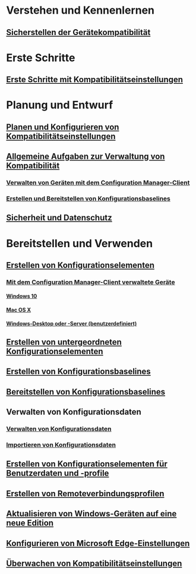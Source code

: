 # Verstehen und Kennenlernen
## [Sicherstellen der Gerätekompatibilität](understand/ensure-device-compliance.md)

# Erste Schritte
## [Erste Schritte mit Kompatibilitätseinstellungen](get-started/get-started-with-compliance-settings.md)

# Planung und Entwurf
## [Planen und Konfigurieren von Kompatibilitätseinstellungen](plan-design/plan-for-and-configure-compliance-settings.md)
## [Allgemeine Aufgaben zur Verwaltung von Kompatibilität](plan-design/common-tasks-for-managing-compliance.md)
### [Verwalten von Geräten mit dem Configuration Manager-Client](plan-design/common-tasks-for-managing-compliance-on-devices-with-the-client.md)
### [Erstellen und Bereitstellen von Konfigurationsbaselines](plan-design/common-tasks-for-creating-and-deploying-configuration-baselines.md)
## [Sicherheit und Datenschutz](plan-design/security-and-privacy-for-compliance-settings.md)

# Bereitstellen und Verwenden

## [Erstellen von Konfigurationselementen](deploy-use/create-configuration-items.md)
### [Mit dem Configuration Manager-Client verwaltete Geräte](deploy-use/configuration-items-for-devices-managed-with-the-client.md)
#### [Windows 10](deploy-use/create-configuration-items-for-windows-10-devices-managed-with-the-client.md)
#### [Mac OS X](deploy-use/create-configuration-items-for-mac-os-x-devices-managed-with-the-client.md)
#### [Windows-Desktop oder -Server (benutzerdefiniert)](deploy-use/create-custom-configuration-items-for-windows-desktop-and-server-computers-managed-with-the-client.md)
## [Erstellen von untergeordneten Konfigurationselementen](deploy-use/create-child-configuration-items.md)

## [Erstellen von Konfigurationsbaselines](deploy-use/create-configuration-baselines.md)
## [Bereitstellen von Konfigurationsbaselines](deploy-use/deploy-configuration-baselines.md)

## Verwalten von Konfigurationsdaten
### [Verwalten von Konfigurationsdaten](deploy-use/management-tasks-for-configuration-data.md)
### [Importieren von Konfigurationsdaten](deploy-use/import-configuration-data.md)

## [Erstellen von Konfigurationselementen für Benutzerdaten und -profile](deploy-use/create-user-data-and-profiles-configuration-items.md)
## [Erstellen von Remoteverbindungsprofilen](deploy-use/create-remote-connection-profiles.md)
## [Aktualisieren von Windows-Geräten auf eine neue Edition](deploy-use/upgrade-windows-version.md)
## [Konfigurieren von Microsoft Edge-Einstellungen](deploy-use/browser-profiles.md)
## [Überwachen von Kompatibilitätseinstellungen](deploy-use/monitor-compliance-settings.md)
